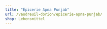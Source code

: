 ```yaml
---
title: "Épicerie Apna Punjab"
url: /vaudreuil-dorion/epicerie-apna-punjab/
shop: Lebensmittel
---
```

